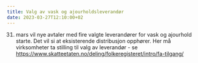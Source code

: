 ```yaml
---
title: Valg av vask og ajourholdsleverandør 
date: 2023-03-27T12:10:00+02
---
```

31. mars vil nye avtaler med fire valgte leverandører for vask og ajourhold starte. Det vil si at eksisterende distribusjon opphører. Her må virksomheter ta stilling til valg av leverandør - se https://www.skatteetaten.no/deling/folkeregisteret/intro/fa-tilgang/ 
